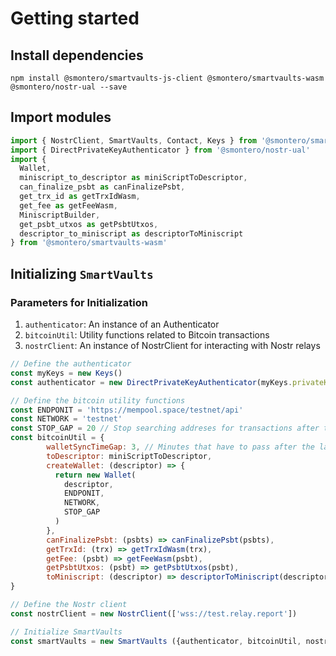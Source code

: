 # Getting started

## Install dependencies

```shell
npm install @smontero/smartvaults-js-client @smontero/smartvaults-wasm @smontero/nostr-ual --save
```

## Import modules

```javascript
import { NostrClient, SmartVaults, Contact, Keys } from '@smontero/smartvaults-js-client';
import { DirectPrivateKeyAuthenticator } from '@smontero/nostr-ual'
import {
  Wallet,
  miniscript_to_descriptor as miniScriptToDescriptor,
  can_finalize_psbt as canFinalizePsbt,
  get_trx_id as getTrxIdWasm,
  get_fee as getFeeWasm,
  MiniscriptBuilder,
  get_psbt_utxos as getPsbtUtxos,
  descriptor_to_miniscript as descriptorToMiniscript
} from '@smontero/smartvaults-wasm'
```

## Initializing `SmartVaults`

### Parameters for Initialization

1. `authenticator`: An instance of an Authenticator
2. `bitcoinUtil`: Utility functions related to Bitcoin transactions
3. `nostrClient`: An instance of NostrClient for interacting with Nostr relays

```javascript
// Define the authenticator
const myKeys = new Keys()
const authenticator = new DirectPrivateKeyAuthenticator(myKeys.privateKey)

// Define the bitcoin utility functions
const ENDPONIT = 'https://mempool.space/testnet/api'
const NETWORK = 'testnet'
const STOP_GAP = 20 // Stop searching addreses for transactions after this number of consecutive addresses with no transactions is found
const bitcoinUtil = {
        walletSyncTimeGap: 3, // Minutes that have to pass after the last sync, to require another sync when performing an operation
        toDescriptor: miniScriptToDescriptor,
        createWallet: (descriptor) => {
          return new Wallet(
            descriptor,
            ENDPONIT,
            NETWORK,
            STOP_GAP
          )
        },
        canFinalizePsbt: (psbts) => canFinalizePsbt(psbts),
        getTrxId: (trx) => getTrxIdWasm(trx),
        getFee: (psbt) => getFeeWasm(psbt),
        getPsbtUtxos: (psbt) => getPsbtUtxos(psbt),
        toMiniscript: (descriptor) => descriptorToMiniscript(descriptor)
}

// Define the Nostr client
const nostrClient = new NostrClient(['wss://test.relay.report'])

// Initialize SmartVaults
const smartVaults = new SmartVaults ({authenticator, bitcoinUtil, nostrClient})
```

